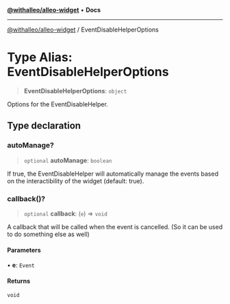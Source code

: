 [**@withalleo/alleo-widget**](../README.md) • **Docs**

***

[@withalleo/alleo-widget](../globals.md) / EventDisableHelperOptions

# Type Alias: EventDisableHelperOptions

> **EventDisableHelperOptions**: `object`

Options for the EventDisableHelper.

## Type declaration

### autoManage?

> `optional` **autoManage**: `boolean`

If true, the EventDisableHelper will automatically manage the events based on the interactibility of the widget (default: true).

### callback()?

> `optional` **callback**: (`e`) => `void`

A callback that will be called when the event is cancelled. (So it can be used to do something else as well)

#### Parameters

• **e**: `Event`

#### Returns

`void`
